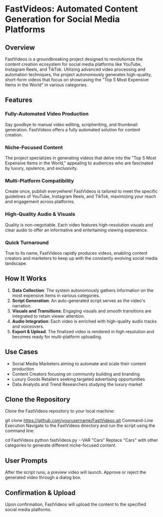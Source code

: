 # FastVideos: Automated Content Generation for Social Media Platforms

## Overview

FastVideos is a groundbreaking project designed to revolutionize the content creation ecosystem for social media platforms like YouTube, Instagram Reels, and TikTok. Utilizing advanced video processing and automation techniques, the project autonomously generates high-quality, short-form videos that focus on showcasing the "Top 5 Most Expensive Items in the World" in various categories.

## Features

### Fully-Automated Video Production

Say goodbye to manual video editing, scriptwriting, and thumbnail generation. FastVideos offers a fully automated solution for content creation.

### Niche-Focused Content

The project specializes in generating videos that delve into the "Top 5 Most Expensive Items in the World," appealing to audiences who are fascinated by luxury, opulence, and exclusivity.

### Multi-Platform Compatibility

Create once, publish everywhere! FastVideos is tailored to meet the specific guidelines of YouTube, Instagram Reels, and TikTok, maximizing your reach and engagement across platforms.

### High-Quality Audio & Visuals

Quality is non-negotiable. Each video features high-resolution visuals and clear audio to offer an informative and entertaining viewing experience.

### Quick Turnaround

True to its name, FastVideos rapidly produces videos, enabling content creators and marketers to keep up with the constantly evolving social media landscape.

## How It Works

1. **Data Collection**: The system autonomously gathers information on the most expensive items in various categories.
2. **Script Generation**: An auto-generated script serves as the video's narration.
3. **Visuals and Transitions**: Engaging visuals and smooth transitions are integrated to retain viewer attention.
4. **Audio Integration**: Each video is enriched with high-quality audio tracks and voiceovers.
5. **Export & Upload**: The finalized video is rendered in high resolution and becomes ready for multi-platform uploading.

## Use Cases

- Social Media Marketers aiming to automate and scale their content production
- Content Creators focusing on community building and branding
- Luxury Goods Retailers seeking targeted advertising opportunities
- Data Analysts and Trend Researchers studying the luxury market

## Clone the Repository
Clone the FastVideos repository to your local machine:

git clone https://github.com/yourusername/FastVideos.git
Command-Line Execution
Navigate to the FastVideos directory and run the script using the command line:

cd FastVideos
python fastVideos.py --VAR "Cars"
Replace "Cars" with other categories to generate different niche-focused content.

## User Prompts

After the script runs, a preview video will launch. Approve or reject the generated video through a dialog box.

## Confirmation & Upload

Upon confirmation, FastVideos will upload the content to the specified social media platforms.